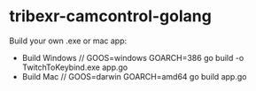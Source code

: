 # tribexr-camcontrol-golang

Build your own .exe or mac app:

- Build Windows // GOOS=windows GOARCH=386 go build -o TwitchToKeybind.exe app.go
- Build Mac     // GOOS=darwin GOARCH=amd64 go build app.go
